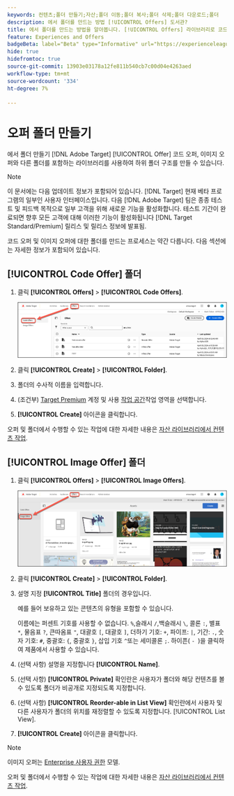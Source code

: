```yaml
---
keywords: 컨텐츠;폴더 만들기;자산;폴더 이동;폴더 복사;폴더 삭제;폴더 다운로드;폴더
description: 에서 폴더를 만드는 방법 [!UICONTROL Offers] 도서관?
title: 에서 폴더를 만드는 방법을 알아봅니다. [!UICONTROL Offers] 라이브러리로 코드 및 이미지 오퍼와 기타 폴더를 보관할 수 있습니다.
feature: Experiences and Offers
badgeBeta: label="Beta" type="Informative" url="https://experienceleague.adobe.com/docs/target/using/introduction/intro.html#beta newtab=true" tooltip=" [!DNL Adobe Target]의 Beta 기능"
hide: true
hidefromtoc: true
source-git-commit: 13903e03178a12fe811b540cb7c00d04e4263aed
workflow-type: tm+mt
source-wordcount: '334'
ht-degree: 7%

---
```


# 오퍼 폴더 만들기

에서 폴더 만들기 [!DNL Adobe Target] [!UICONTROL Offer] 코드 오퍼, 이미지 오퍼와 다른 폴더를 포함하는 라이브러리를 사용하여 하위 폴더 구조를 만들 수 있습니다.

>[!NOTE]
>
>이 문서에는 다음 업데이트 정보가 포함되어 있습니다. [!DNL Target] 현재 베타 프로그램의 일부인 사용자 인터페이스입니다. 다음 [!DNL Adobe Target] 팀은 종종 테스트 및 피드백 목적으로 일부 고객을 위해 새로운 기능을 활성화합니다. 테스트 기간이 완료되면 향후 모든 고객에 대해 이러한 기능이 활성화됩니다 [!DNL Target Standard/Premium] 릴리스 및 릴리스 정보에 발표됨.

코드 오퍼 및 이미지 오퍼에 대한 폴더를 만드는 프로세스는 약간 다릅니다. 다음 섹션에는 자세한 정보가 포함되어 있습니다.

## [!UICONTROL Code Offer] 폴더

1. 클릭 **[!UICONTROL Offers]** > **[!UICONTROL Code Offers]**.

   ![코드 오퍼 탭](/help/main/c-experiences/c-manage-content/assets/code-offers-tab-new.png)

1. 클릭 **[!UICONTROL Create]** > **[!UICONTROL Folder]**.

1. 폴더의 수사적 이름을 입력합니다.

1. (조건부) [Target Premium](/help/main/c-intro/intro.md#premium) 계정 및 사용 [작업 공간](/help/main/administrating-target/c-user-management/property-channel/properties-overview.md##section_B82EB409B67C4D9D9D20CE30E48DB1DC)작업 영역을 선택합니다.

1. **[!UICONTROL Create]** 아이콘을 클릭합니다.

오퍼 및 폴더에서 수행할 수 있는 작업에 대한 자세한 내용은 [자산 라이브러리에서 컨텐츠 작업](/help/main/c-experiences/c-manage-content/assets-working.md).

## [!UICONTROL Image Offer] 폴더

1. 클릭 **[!UICONTROL Offers]** > **[!UICONTROL Image Offers]**.

   ![이미지 오퍼 탭](/help/main/c-experiences/c-manage-content/assets/image-offers-tab-new.png)

1. 클릭 **[!UICONTROL Create]** > **[!UICONTROL Folder]**.
1. 설명 지정 **[!UICONTROL Title]** 폴더의 경우입니다.

   예를 들어 보유하고 있는 콘텐츠의 유형을 포함할 수 있습니다.

   이름에는 퍼센트 기호를 사용할 수 없습니다. `%`,슬래시 `/`,백슬래시 `\`, 콜론 `:`, 별표 `*`, 물음표 `?`, 큰따옴표 `"`, 대괄호 `[`, 대괄호 `]`, 더하기 기호: `+`, 파이프: `|`, 기간: `.`, 숫자 기호: `#`, 중괄호: `{`, 중괄호 `}`, 삽입 기호 `^`또는 세미콜론 `;`. 하이픈( `- `)을 클릭하여 제품에서 사용할 수 있습니다.

1. (선택 사항) 설명을 지정합니다 **[!UICONTROL Name]**.
1. (선택 사항) **[!UICONTROL Private]** 확인란은 사용자가 폴더와 해당 컨텐츠를 볼 수 있도록 폴더가 비공개로 지정되도록 지정합니다.

1. (선택 사항) **[!UICONTROL Reorder-able in List View]** 확인란에서 사용자 및 다른 사용자가 폴더의 위치를 재정렬할 수 있도록 지정합니다. [!UICONTROL List View].

1. **[!UICONTROL Create]** 아이콘을 클릭합니다.

>[!NOTE]
>
>이미지 오퍼는 [Enterprise 사용자 권한](/help/main/administrating-target/c-user-management/property-channel/property-channel.md) 모델.

오퍼 및 폴더에서 수행할 수 있는 작업에 대한 자세한 내용은 [자산 라이브러리에서 컨텐츠 작업](/help/main/c-experiences/c-manage-content/assets-working.md).